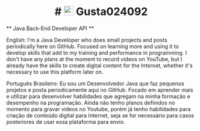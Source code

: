 <h1 align='center'>
  # <img src="https://raw.githubusercontent.com/Tarikul-Islam-Anik/Animated-Fluent-Emojis/master/Emojis/Smilies/Smiling%20Face%20with%20Sunglasses.png" alt="Smiling Face with Sunglasses" width="25" height="25" /> Gusta024092 
</h1>

** Java Back-End Developer API **

English: I'm a Java Developer who does small projects and posts periodically here on GitHub. Focused on learning more and using it to develop skills that add to my training and performance in programming. I don't have any plans at the moment to record videos on YouTube, but I already have the skills to create digital content for the Internet, whether it's necessary to use this platform later on.

Português Brasileiro: Eu sou um Desenvolvedor Java que faz pequenos projetos e posta periodicamente aqui no GitHub. Focado em aprender mais e utilizar para desenvolver habilidades que agregam na minha formação e desempenho na programação. Ainda não tenho planos definidos no momento para gravar vídeos no Youtube, porém já tenho habilidades para criação de conteúdo digital para Internet, seja se for necessário para casos posteriores de usar essa plataforma para envio.

<img src="" />

<!--
**Gusta024092/Gusta024092** is a ✨ _special_ ✨ repository because its `README.md` (this file) appears on your GitHub profile.

Here are some ideas to get you started:

- 🔭 I’m currently working on ...
- 🌱 I’m currently learning ...
- 👯 I’m looking to collaborate on ...
- 🤔 I’m looking for help with ...
- 💬 Ask me about ...
- 📫 How to reach me: ...
- 😄 Pronouns: ...
- ⚡ Fun fact: ...
-->
